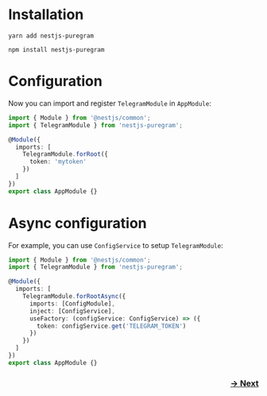 # Installation
```shell
yarn add nestjs-puregram
```
```shell
npm install nestjs-puregram
```

# Configuration
Now you can import and register `TelegramModule` in `AppModule`:
```typescript
import { Module } from '@nestjs/common';
import { TelegramModule } from 'nestjs-puregram';

@Module({
  imports: [
    TelegramModule.forRoot({
      token: 'mytoken'
    })
  ]
})
export class AppModule {}
```

# Async configuration
For example, you can use `ConfigService` to setup `TelegramModule`:
```typescript
import { Module } from '@nestjs/common';
import { TelegramModule } from 'nestjs-puregram';

@Module({
  imports: [
    TelegramModule.forRootAsync({
      imports: [ConfigModule],
      inject: [ConfigService],
      useFactory: (configService: ConfigService) => ({
        token: configService.get('TELEGRAM_TOKEN')
      })
    })
  ]
})
export class AppModule {}
```

<h3 dir="rtl">
  <a href="/docs/02_updates.md">Next →</a>
</h3>
